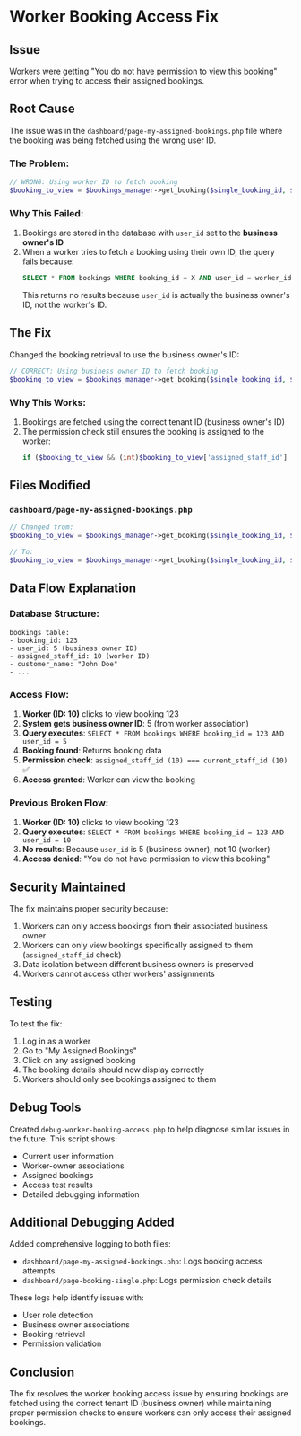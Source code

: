 # Worker Booking Access Fix

## Issue
Workers were getting "You do not have permission to view this booking" error when trying to access their assigned bookings.

## Root Cause
The issue was in the `dashboard/page-my-assigned-bookings.php` file where the booking was being fetched using the wrong user ID. 

### The Problem:
```php
// WRONG: Using worker ID to fetch booking
$booking_to_view = $bookings_manager->get_booking($single_booking_id, $current_staff_id);
```

### Why This Failed:
1. Bookings are stored in the database with `user_id` set to the **business owner's ID**
2. When a worker tries to fetch a booking using their own ID, the query fails because:
   ```sql
   SELECT * FROM bookings WHERE booking_id = X AND user_id = worker_id
   ```
   This returns no results because `user_id` is actually the business owner's ID, not the worker's ID.

## The Fix
Changed the booking retrieval to use the business owner's ID:

```php
// CORRECT: Using business owner ID to fetch booking
$booking_to_view = $bookings_manager->get_booking($single_booking_id, $business_owner_id);
```

### Why This Works:
1. Bookings are fetched using the correct tenant ID (business owner's ID)
2. The permission check still ensures the booking is assigned to the worker:
   ```php
   if ($booking_to_view && (int)$booking_to_view['assigned_staff_id'] === $current_staff_id)
   ```

## Files Modified

### `dashboard/page-my-assigned-bookings.php`
```php
// Changed from:
$booking_to_view = $bookings_manager->get_booking($single_booking_id, $current_staff_id);

// To:
$booking_to_view = $bookings_manager->get_booking($single_booking_id, $business_owner_id);
```

## Data Flow Explanation

### Database Structure:
```
bookings table:
- booking_id: 123
- user_id: 5 (business owner ID)
- assigned_staff_id: 10 (worker ID)
- customer_name: "John Doe"
- ...
```

### Access Flow:
1. **Worker (ID: 10)** clicks to view booking 123
2. **System gets business owner ID**: 5 (from worker association)
3. **Query executes**: `SELECT * FROM bookings WHERE booking_id = 123 AND user_id = 5`
4. **Booking found**: Returns booking data
5. **Permission check**: `assigned_staff_id (10) === current_staff_id (10)` ✅
6. **Access granted**: Worker can view the booking

### Previous Broken Flow:
1. **Worker (ID: 10)** clicks to view booking 123
2. **Query executes**: `SELECT * FROM bookings WHERE booking_id = 123 AND user_id = 10`
3. **No results**: Because `user_id` is 5 (business owner), not 10 (worker)
4. **Access denied**: "You do not have permission to view this booking"

## Security Maintained
The fix maintains proper security because:
1. Workers can only access bookings from their associated business owner
2. Workers can only view bookings specifically assigned to them (`assigned_staff_id` check)
3. Data isolation between different business owners is preserved
4. Workers cannot access other workers' assignments

## Testing
To test the fix:
1. Log in as a worker
2. Go to "My Assigned Bookings"
3. Click on any assigned booking
4. The booking details should now display correctly
5. Workers should only see bookings assigned to them

## Debug Tools
Created `debug-worker-booking-access.php` to help diagnose similar issues in the future. This script shows:
- Current user information
- Worker-owner associations
- Assigned bookings
- Access test results
- Detailed debugging information

## Additional Debugging Added
Added comprehensive logging to both files:
- `dashboard/page-my-assigned-bookings.php`: Logs booking access attempts
- `dashboard/page-booking-single.php`: Logs permission check details

These logs help identify issues with:
- User role detection
- Business owner associations
- Booking retrieval
- Permission validation

## Conclusion
The fix resolves the worker booking access issue by ensuring bookings are fetched using the correct tenant ID (business owner) while maintaining proper permission checks to ensure workers can only access their assigned bookings.